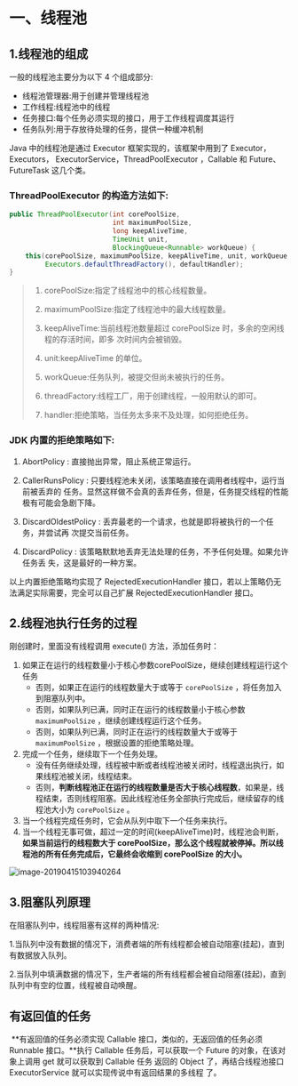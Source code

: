 # 一、线程池

## 1.线程池的组成

一般的线程池主要分为以下 4 个组成部分:

- 线程池管理器:用于创建并管理线程池
- 工作线程:线程池中的线程
- 任务接口:每个任务必须实现的接口，用于工作线程调度其运行 
- 任务队列:用于存放待处理的任务，提供一种缓冲机制

Java 中的线程池是通过 Executor 框架实现的，该框架中用到了 Executor，Executors， ExecutorService，ThreadPoolExecutor ，Callable 和 Future、FutureTask 这几个类。 

### ThreadPoolExecutor 的构造方法如下:

```java
public ThreadPoolExecutor(int corePoolSize,
                          int maximumPoolSize,
                          long keepAliveTime,
                          TimeUnit unit,
                          BlockingQueue<Runnable> workQueue) {
    this(corePoolSize, maximumPoolSize, keepAliveTime, unit, workQueue,
         Executors.defaultThreadFactory(), defaultHandler);
}
```

> 1. corePoolSize:指定了线程池中的核心线程数量。
>
> 2. maximumPoolSize:指定了线程池中的最大线程数量。
> 3. keepAliveTime:当前线程池数量超过 corePoolSize 时，多余的空闲线程的存活时间，即多
>   次时间内会被销毁。
> 4. unit:keepAliveTime 的单位。
> 5. workQueue:任务队列，被提交但尚未被执行的任务。
> 6. threadFactory:线程工厂，用于创建线程，一般用默认的即可。 
> 7. handler:拒绝策略，当任务太多来不及处理，如何拒绝任务。

### JDK 内置的拒绝策略如下:

1. AbortPolicy : 直接抛出异常，阻止系统正常运行。

2. CallerRunsPolicy : 只要线程池未关闭，该策略直接在调用者线程中，运行当前被丢弃的 任务。显然这样做不会真的丢弃任务，但是，任务提交线程的性能极有可能会急剧下降。

3. DiscardOldestPolicy : 丢弃最老的一个请求，也就是即将被执行的一个任务，并尝试再 次提交当前任务。

4. DiscardPolicy : 该策略默默地丢弃无法处理的任务，不予任何处理。如果允许任务丢 失，这是最好的一种方案。

  以上内置拒绝策略均实现了 RejectedExecutionHandler 接口，若以上策略仍无法满足实际需要，完全可以自己扩展 RejectedExecutionHandler 接口。

## 2.线程池执行任务的过程

刚创建时，里面没有线程调用 execute() 方法，添加任务时：

1. 如果正在运行的线程数量小于核心参数corePoolSize，继续创建线程运行这个任务
   - 否则，如果正在运行的线程数量大于或等于 `corePoolSize` ，将任务加入到阻塞队列中。
   - 否则，如果队列已满，同时正在运行的线程数量小于核心参数 `maximumPoolSize` ，继续创建线程运行这个任务。
   - 否则，如果队列已满，同时正在运行的线程数量大于或等于 `maximumPoolSize` ，根据设置的拒绝策略处理。
2. 完成一个任务，继续取下一个任务处理。
   - 没有任务继续处理，线程被中断或者线程池被关闭时，线程退出执行，如果线程池被关闭，线程结束。
   - 否则，**判断线程池正在运行的线程数量是否大于核心线程数**，如果是，线程结束，否则线程阻塞。因此线程池任务全部执行完成后，继续留存的线程池大小为 `corePoolSize` 。
3. 当一个线程完成任务时，它会从队列中取下一个任务来执行。
4. 当一个线程无事可做，超过一定的时间(keepAliveTime)时，线程池会判断，**如果当前运行的线程数大于 corePoolSize，那么这个线程就被停掉。所以线程池的所有任务完成后，它最终会收缩到 corePoolSize 的大小。**

![image-20190415103940264](https://raw.githubusercontent.com/JDawnF/learning_note/master/images/image-20190415103940264.png)

## 3.阻塞队列原理

在阻塞队列中，线程阻塞有这样的两种情况:

1.当队列中没有数据的情况下，消费者端的所有线程都会被自动阻塞(挂起)，直到有数据放入队列。

2.当队列中填满数据的情况下，生产者端的所有线程都会被自动阻塞(挂起)，直到队列中有空的位置，线程被自动唤醒。







## 有返回值的任务

​	**有返回值的任务必须实现 Callable 接口，类似的，无返回值的任务必须 Runnable 接口。**执行
Callable 任务后，可以获取一个 Future 的对象，在该对象上调用 get 就可以获取到 Callable 任务
返回的 Object 了，再结合线程池接口 ExecutorService 就可以实现传说中有返回结果的多线程
了。